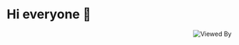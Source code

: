 # Hi everyone :wave:

<p align="right">
  <img src="https://komarev.com/ghpvc/?username=A4Alpha&color=FFCD00" alt="Viewed By" />
</p>
